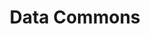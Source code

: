 ---
codehost: https://github.com/https://github.com/datacommonsorg
logohandle: datacommons
sort: datacommons
title: Data Commons
website: https://www.datacommons.org/
---